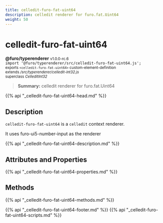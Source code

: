 ```yaml
---
title: celledit-furo-fat-uint64
description: celledit renderer for furo.fat.Uint64
weight: 50
---
```


# celledit-furo-fat-uint64
**@furo/typerenderer** <small>v1.0.0-rc.6</small>
<br>`import '@furo/typerenderer/src/celledit-furo-fat-uint64.js';`<small>
<br>exports `<celledit-furo-fat-uint64>` custom-element-definition
<br>extends */src/typerenderer/celledit-int32.js*
<br>superclass *CelleditInt32*</small>

> **Summary:** celledit renderer for furo.fat.Uint64

{{% api "_celledit-furo-fat-uint64-head.md" %}}

## Description

`celledit-furo-fat-uint64` is a `celledit` context renderer.

It uses furo-ui5-number-input as the renderer

{{% api "_celledit-furo-fat-uint64-description.md" %}}


## Attributes and Properties
{{% api "_celledit-furo-fat-uint64-properties.md" %}}



## Methods
{{% api "_celledit-furo-fat-uint64-methods.md" %}}





{{% api "_celledit-furo-fat-uint64-footer.md" %}}
{{% api "_celledit-furo-fat-uint64-scripts.md" %}}
